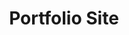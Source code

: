 <!DOCTYPE html>
<html lang="en">
    <head>
        <meta charset="UTF-8">
        <meta name="viewport" content="width=device-width, initial-scale=1.0">
        <title>Saber_Art's Portfolio</title>
    </head>
    <body>
        <header>
            <h1>Portfolio Site</h1>
        </header>
    </body>
</html>